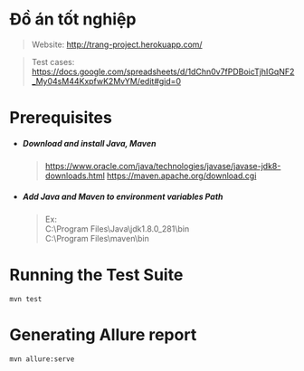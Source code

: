 # Đồ án tốt nghiệp 

> Website: http://trang-project.herokuapp.com/

> Test cases: https://docs.google.com/spreadsheets/d/1dChn0v7fPDBoicTjhIGqNF2_My04sM44KxpfwK2MvYM/edit#gid=0

# Prerequisites
- ##### Download and install Java, Maven
   > https://www.oracle.com/java/technologies/javase/javase-jdk8-downloads.html
   > https://maven.apache.org/download.cgi
- ##### Add Java and Maven to environment variables Path 
  > Ex:  
  C:\Program Files\Java\jdk1.8.0_281\bin  
  C:\Program Files\maven\bin


# Running the Test Suite  
```` 
mvn test
````

# Generating Allure report  
```` 
mvn allure:serve
````